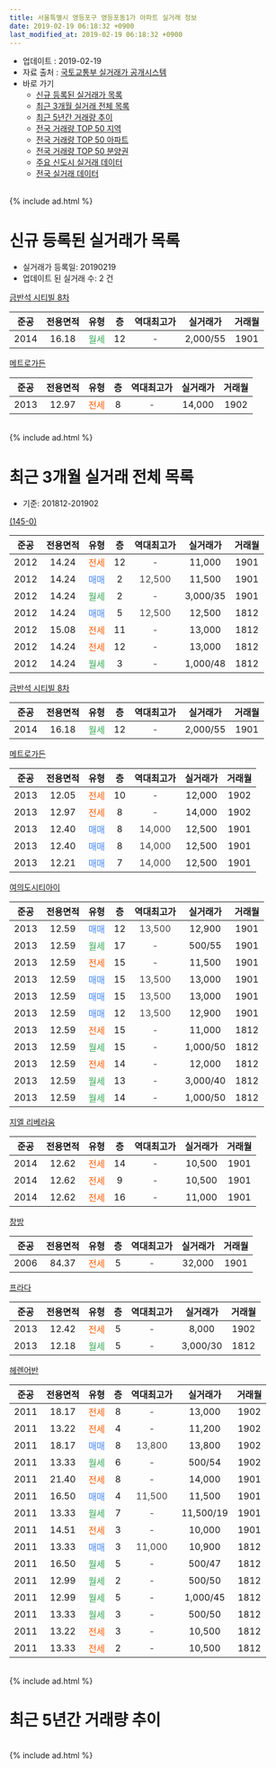 ```yaml
---
title: 서울특별시 영등포구 영등포동1가 아파트 실거래 정보
date: 2019-02-19 06:18:32 +0900
last_modified_at: 2019-02-19 06:18:32 +0900
---
```


* 업데이트 : 2019-02-19
* 자료 출처 : [국토교통부 실거래가 공개시스템](http://rt.molit.go.kr)
* 바로 가기
    * [신규 등록된 실거래가 목록](#신규-등록된-실거래가-목록)
    * [최근 3개월 실거래 전체 목록](#최근-3개월-실거래-전체-목록)
    * [최근 5년간 거래량 추이](#최근-5년간-거래량-추이)
    * [전국 거래량 TOP 50 지역](https://ayogom.github.io/apt-trade-info/최근-3개월-전국에서-가장-거래가-많이-발생한-지역)
    * [전국 거래량 TOP 50 아파트](https://ayogom.github.io/apt-trade-info/최근-3개월-전국에서-가장-거래가-많이-발생한-아파트)
    * [전국 거래량 TOP 50 분양권](https://ayogom.github.io/apt-trade-info/최근-3개월-전국에서-가장-거래가-많이-발생한-분양권)
    * [주요 신도시 실거래 데이터](https://ayogom.github.io/apt-trade-info/주요-신도시)
    * [전국 실거래 데이터](https://ayogom.github.io/apt-trade-info/전국)
<br>
{% include ad.html %}
<br>

# 신규 등록된 실거래가 목록
* 실거래가 등록일: 20190219
* 업데이트 된 실거래 수: 2 건


[금반석 시티빌 8차](https://search.naver.com/search.naver?query=%EC%84%9C%EC%9A%B8%ED%8A%B9%EB%B3%84%EC%8B%9C+%EC%98%81%EB%93%B1%ED%8F%AC%EA%B5%AC+%EC%98%81%EB%93%B1%ED%8F%AC%EB%8F%991%EA%B0%80+%EA%B8%88%EB%B0%98%EC%84%9D+%EC%8B%9C%ED%8B%B0%EB%B9%8C+8%EC%B0%A8)

|준공|전용면적|유형|층|역대최고가|실거래가|거래월|
|:---:|:---:|:---:|:---:|:---:|:---:|:---:|
|2014|16.18|<span style="color:#34a853">월세</span>|12|<span style="color:#444444">-</span>|2,000/55|1901|

[메트로가든](https://search.naver.com/search.naver?query=%EC%84%9C%EC%9A%B8%ED%8A%B9%EB%B3%84%EC%8B%9C+%EC%98%81%EB%93%B1%ED%8F%AC%EA%B5%AC+%EC%98%81%EB%93%B1%ED%8F%AC%EB%8F%991%EA%B0%80+%EB%A9%94%ED%8A%B8%EB%A1%9C%EA%B0%80%EB%93%A0)

|준공|전용면적|유형|층|역대최고가|실거래가|거래월|
|:---:|:---:|:---:|:---:|:---:|:---:|:---:|
|2013|12.97|<span style="color:#ff5a00">전세</span>|8|<span style="color:#444444">-</span>|14,000|1902|


<br>
{% include ad.html %}
<br>

# 최근 3개월 실거래 전체 목록
* 기준: 201812-201902


[(145-0)](https://search.naver.com/search.naver?query=%EC%84%9C%EC%9A%B8%ED%8A%B9%EB%B3%84%EC%8B%9C+%EC%98%81%EB%93%B1%ED%8F%AC%EA%B5%AC+%EC%98%81%EB%93%B1%ED%8F%AC%EB%8F%991%EA%B0%80+%28145-0%29)

|준공|전용면적|유형|층|역대최고가|실거래가|거래월|
|:---:|:---:|:---:|:---:|:---:|:---:|:---:|
|2012|14.24|<span style="color:#ff5a00">전세</span>|12|<span style="color:#444444">-</span>|11,000|1901|
|2012|14.24|<span style="color:#4285f3">매매</span>|2|<span style="color:#444444">12,500</span>|11,500|1901|
|2012|14.24|<span style="color:#34a853">월세</span>|2|<span style="color:#444444">-</span>|3,000/35|1901|
|2012|14.24|<span style="color:#4285f3">매매</span>|5|<span style="color:#444444">12,500</span>|12,500|1812|
|2012|15.08|<span style="color:#ff5a00">전세</span>|11|<span style="color:#444444">-</span>|13,000|1812|
|2012|14.24|<span style="color:#ff5a00">전세</span>|12|<span style="color:#444444">-</span>|13,000|1812|
|2012|14.24|<span style="color:#34a853">월세</span>|3|<span style="color:#444444">-</span>|1,000/48|1812|

[금반석 시티빌 8차](https://search.naver.com/search.naver?query=%EC%84%9C%EC%9A%B8%ED%8A%B9%EB%B3%84%EC%8B%9C+%EC%98%81%EB%93%B1%ED%8F%AC%EA%B5%AC+%EC%98%81%EB%93%B1%ED%8F%AC%EB%8F%991%EA%B0%80+%EA%B8%88%EB%B0%98%EC%84%9D+%EC%8B%9C%ED%8B%B0%EB%B9%8C+8%EC%B0%A8)

|준공|전용면적|유형|층|역대최고가|실거래가|거래월|
|:---:|:---:|:---:|:---:|:---:|:---:|:---:|
|2014|16.18|<span style="color:#34a853">월세</span>|12|<span style="color:#444444">-</span>|2,000/55|1901|

[메트로가든](https://search.naver.com/search.naver?query=%EC%84%9C%EC%9A%B8%ED%8A%B9%EB%B3%84%EC%8B%9C+%EC%98%81%EB%93%B1%ED%8F%AC%EA%B5%AC+%EC%98%81%EB%93%B1%ED%8F%AC%EB%8F%991%EA%B0%80+%EB%A9%94%ED%8A%B8%EB%A1%9C%EA%B0%80%EB%93%A0)

|준공|전용면적|유형|층|역대최고가|실거래가|거래월|
|:---:|:---:|:---:|:---:|:---:|:---:|:---:|
|2013|12.05|<span style="color:#ff5a00">전세</span>|10|<span style="color:#444444">-</span>|12,000|1902|
|2013|12.97|<span style="color:#ff5a00">전세</span>|8|<span style="color:#444444">-</span>|14,000|1902|
|2013|12.40|<span style="color:#4285f3">매매</span>|8|<span style="color:#444444">14,000</span>|12,500|1901|
|2013|12.40|<span style="color:#4285f3">매매</span>|8|<span style="color:#444444">14,000</span>|12,500|1901|
|2013|12.21|<span style="color:#4285f3">매매</span>|7|<span style="color:#444444">14,000</span>|12,500|1901|

[여의도시티아이](https://search.naver.com/search.naver?query=%EC%84%9C%EC%9A%B8%ED%8A%B9%EB%B3%84%EC%8B%9C+%EC%98%81%EB%93%B1%ED%8F%AC%EA%B5%AC+%EC%98%81%EB%93%B1%ED%8F%AC%EB%8F%991%EA%B0%80+%EC%97%AC%EC%9D%98%EB%8F%84%EC%8B%9C%ED%8B%B0%EC%95%84%EC%9D%B4)

|준공|전용면적|유형|층|역대최고가|실거래가|거래월|
|:---:|:---:|:---:|:---:|:---:|:---:|:---:|
|2013|12.59|<span style="color:#4285f3">매매</span>|12|<span style="color:#444444">13,500</span>|12,900|1901|
|2013|12.59|<span style="color:#34a853">월세</span>|17|<span style="color:#444444">-</span>|500/55|1901|
|2013|12.59|<span style="color:#ff5a00">전세</span>|15|<span style="color:#444444">-</span>|11,500|1901|
|2013|12.59|<span style="color:#4285f3">매매</span>|15|<span style="color:#444444">13,500</span>|13,000|1901|
|2013|12.59|<span style="color:#4285f3">매매</span>|15|<span style="color:#444444">13,500</span>|13,000|1901|
|2013|12.59|<span style="color:#4285f3">매매</span>|12|<span style="color:#444444">13,500</span>|12,900|1901|
|2013|12.59|<span style="color:#ff5a00">전세</span>|15|<span style="color:#444444">-</span>|11,000|1812|
|2013|12.59|<span style="color:#34a853">월세</span>|15|<span style="color:#444444">-</span>|1,000/50|1812|
|2013|12.59|<span style="color:#ff5a00">전세</span>|14|<span style="color:#444444">-</span>|12,000|1812|
|2013|12.59|<span style="color:#34a853">월세</span>|13|<span style="color:#444444">-</span>|3,000/40|1812|
|2013|12.59|<span style="color:#34a853">월세</span>|14|<span style="color:#444444">-</span>|1,000/50|1812|

[지엘 리베라움](https://search.naver.com/search.naver?query=%EC%84%9C%EC%9A%B8%ED%8A%B9%EB%B3%84%EC%8B%9C+%EC%98%81%EB%93%B1%ED%8F%AC%EA%B5%AC+%EC%98%81%EB%93%B1%ED%8F%AC%EB%8F%991%EA%B0%80+%EC%A7%80%EC%97%98+%EB%A6%AC%EB%B2%A0%EB%9D%BC%EC%9B%80)

|준공|전용면적|유형|층|역대최고가|실거래가|거래월|
|:---:|:---:|:---:|:---:|:---:|:---:|:---:|
|2014|12.62|<span style="color:#ff5a00">전세</span>|14|<span style="color:#444444">-</span>|10,500|1901|
|2014|12.62|<span style="color:#ff5a00">전세</span>|9|<span style="color:#444444">-</span>|10,500|1901|
|2014|12.62|<span style="color:#ff5a00">전세</span>|16|<span style="color:#444444">-</span>|11,000|1901|

[창방](https://search.naver.com/search.naver?query=%EC%84%9C%EC%9A%B8%ED%8A%B9%EB%B3%84%EC%8B%9C+%EC%98%81%EB%93%B1%ED%8F%AC%EA%B5%AC+%EC%98%81%EB%93%B1%ED%8F%AC%EB%8F%991%EA%B0%80+%EC%B0%BD%EB%B0%A9)

|준공|전용면적|유형|층|역대최고가|실거래가|거래월|
|:---:|:---:|:---:|:---:|:---:|:---:|:---:|
|2006|84.37|<span style="color:#ff5a00">전세</span>|5|<span style="color:#444444">-</span>|32,000|1901|

[프라다](https://search.naver.com/search.naver?query=%EC%84%9C%EC%9A%B8%ED%8A%B9%EB%B3%84%EC%8B%9C+%EC%98%81%EB%93%B1%ED%8F%AC%EA%B5%AC+%EC%98%81%EB%93%B1%ED%8F%AC%EB%8F%991%EA%B0%80+%ED%94%84%EB%9D%BC%EB%8B%A4)

|준공|전용면적|유형|층|역대최고가|실거래가|거래월|
|:---:|:---:|:---:|:---:|:---:|:---:|:---:|
|2013|12.42|<span style="color:#ff5a00">전세</span>|5|<span style="color:#444444">-</span>|8,000|1902|
|2013|12.18|<span style="color:#34a853">월세</span>|5|<span style="color:#444444">-</span>|3,000/30|1812|

[헤렌어반](https://search.naver.com/search.naver?query=%EC%84%9C%EC%9A%B8%ED%8A%B9%EB%B3%84%EC%8B%9C+%EC%98%81%EB%93%B1%ED%8F%AC%EA%B5%AC+%EC%98%81%EB%93%B1%ED%8F%AC%EB%8F%991%EA%B0%80+%ED%97%A4%EB%A0%8C%EC%96%B4%EB%B0%98)

|준공|전용면적|유형|층|역대최고가|실거래가|거래월|
|:---:|:---:|:---:|:---:|:---:|:---:|:---:|
|2011|18.17|<span style="color:#ff5a00">전세</span>|8|<span style="color:#444444">-</span>|13,000|1902|
|2011|13.22|<span style="color:#ff5a00">전세</span>|4|<span style="color:#444444">-</span>|11,200|1902|
|2011|18.17|<span style="color:#4285f3">매매</span>|8|<span style="color:#444444">13,800</span>|13,800|1902|
|2011|13.33|<span style="color:#34a853">월세</span>|6|<span style="color:#444444">-</span>|500/54|1902|
|2011|21.40|<span style="color:#ff5a00">전세</span>|8|<span style="color:#444444">-</span>|14,000|1901|
|2011|16.50|<span style="color:#4285f3">매매</span>|4|<span style="color:#444444">11,500</span>|11,500|1901|
|2011|13.33|<span style="color:#34a853">월세</span>|7|<span style="color:#444444">-</span>|11,500/19|1901|
|2011|14.51|<span style="color:#ff5a00">전세</span>|3|<span style="color:#444444">-</span>|10,000|1901|
|2011|13.33|<span style="color:#4285f3">매매</span>|3|<span style="color:#444444">11,000</span>|10,900|1812|
|2011|16.50|<span style="color:#34a853">월세</span>|5|<span style="color:#444444">-</span>|500/47|1812|
|2011|12.99|<span style="color:#34a853">월세</span>|2|<span style="color:#444444">-</span>|500/50|1812|
|2011|12.99|<span style="color:#34a853">월세</span>|5|<span style="color:#444444">-</span>|1,000/45|1812|
|2011|13.33|<span style="color:#34a853">월세</span>|3|<span style="color:#444444">-</span>|500/50|1812|
|2011|13.22|<span style="color:#ff5a00">전세</span>|3|<span style="color:#444444">-</span>|10,500|1812|
|2011|13.33|<span style="color:#ff5a00">전세</span>|2|<span style="color:#444444">-</span>|10,500|1812|


<br>
{% include ad.html %}
<br>

# 최근 5년간 거래량 추이


<div style="width:100%;">
    <canvas id="deal_progress" height="200"></canvas>
</div>

<script>
new Chart(document.getElementById("deal_progress"), {
    type: 'line',
    data: {
        labels: ['201402','201403','201404','201405','201406','201407','201408','201409','201410','201411','201412','201501','201502','201503','201504','201505','201506','201507','201508','201509','201510','201511','201512','201601','201602','201603','201604','201605','201606','201607','201608','201609','201610','201611','201612','201701','201702','201703','201704','201705','201706','201707','201708','201709','201710','201711','201712','201801','201802','201803','201804','201805','201806','201807','201808','201809','201810','201811','201812','201901','201902'],
        datasets: [{
            label: '매매',
            pointRadius: 1,
            data: [11, 3, 3, 0, 0, 1, 4, 4, 8, 4, 10, 2, 3, 11, 7, 5, 3, 3, 6, 1, 4, 1, 1, 1, 3, 2, 0, 7, 6, 2, 4, 2, 4, 5, 0, 5, 11, 8, 3, 14, 10, 3, 1, 4, 4, 3, 9, 8, 4, 3, 6, 4, 2, 4, 12, 3, 5, 4, 2, 9, 1],
            borderColor: "rgba(255, 201, 14, 1)",
            backgroundColor: "rgba(255, 201, 14, 0.5)",
            fill: false,
            lineTension: 0
        },{
            label: '전월세',
            pointRadius: 1,
            data: [28, 17, 15, 12, 15, 13, 13, 13, 7, 6, 14, 21, 15, 15, 9, 9, 8, 13, 10, 7, 11, 4, 10, 12, 9, 10, 5, 3, 4, 5, 3, 2, 5, 2, 5, 9, 11, 6, 9, 4, 7, 7, 11, 10, 7, 10, 11, 8, 20, 14, 11, 15, 11, 11, 17, 5, 12, 14, 15, 12, 6],
            borderColor: "rgba(0, 141, 185, 1)",
            backgroundColor: "rgba(0, 141, 185, 0.5)",
            fill: false,
            lineTension: 0
        }
        ]
    },
    options: {
        responsive: true,
        title: {
            display: false
        },
        tooltips: {
            mode: 'index',
            intersect: false
        },
        hover: {
            mode: 'nearest',
            intersect: true
        },
        scales: {
            xAxes: [{
                display: true,
                scaleLabel: {
                    display: true,
                    labelString: '년/월'
                }
            }],
            yAxes: [{
                display: true,
                ticks: {
                    suggestedMin: 0,
                },
                scaleLabel: {
                    display: true,
                    labelString: '실거래 수'
                }
            }]
        }
    }
});

</script>


<br>
{% include ad.html %}
<br>

